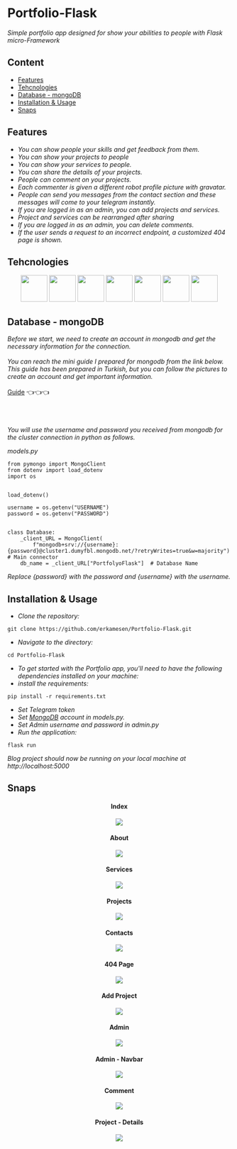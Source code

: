 # Portfolio-Flask

*Simple portfolio app designed for show your abilities to people with Flask micro-Framework*


## Content
- [Features](https://github.com/erkamesen/Portfolio-Flask/blob/master/README.md#features)
- [Tehcnologies](https://github.com/erkamesen/Portfolio-Flask/blob/master/README.md#tehcnologies)
- [Database - mongoDB](https://github.com/erkamesen/Portfolio-Flask/blob/master/README.md#database---mongodb)
- [Installation & Usage](https://github.com/erkamesen/Portfolio-Flask/blob/master/README.md#installation--usage)
- [Snaps](https://github.com/erkamesen/Portfolio-Flask/blob/master/README.md#snaps)



## Features
- *You can show people your skills and get feedback from them.*
- *You can show your projects to people*
- *You can show your services to people.*
- *You can share the details of your projects.*
- *People can comment on your projects.*
- *Each commenter is given a different robot profile picture with gravatar.*
- *People can send you messages from the contact section and these messages will come to your telegram instantly.*
- *If you are logged in as an admin, you can add projects and services.*
- *Project and services can be rearranged after sharing*
- *If you are logged in as an admin, you can delete comments.*
- *If the user sends a request to an incorrect endpoint, a customized 404 page is shown.*


## Tehcnologies 
<div align=center>
<img src=https://user-images.githubusercontent.com/25181517/192107854-765620d7-f909-4953-a6da-36e1ef69eea6.png wirdth=60 height=60>
<img src=https://user-images.githubusercontent.com/25181517/192158954-f88b5814-d510-4564-b285-dff7d6400dad.png wirdth=60 height=60>
<img src=https://user-images.githubusercontent.com/25181517/183898674-75a4a1b1-f960-4ea9-abcb-637170a00a75.png wirdth=60 height=60>
<img src=https://user-images.githubusercontent.com/25181517/117447155-6a868a00-af3d-11eb-9cfe-245df15c9f3f.png wirdth=60 height=60>
<img src=https://user-images.githubusercontent.com/25181517/183423507-c056a6f9-1ba8-4312-a350-19bcbc5a8697.png wirdth=60 height=60>
<img src=https://user-images.githubusercontent.com/25181517/183423775-2276e25d-d43d-4e58-890b-edbc88e915f7.png wirdth=60 height=60>
<img src=https://user-images.githubusercontent.com/25181517/182884177-d48a8579-2cd0-447a-b9a6-ffc7cb02560e.png wirdth=60 height=60>
</div>

## Database - mongoDB
*Before we start, we need to create an account in mongodb and get the necessary information for the connection.* <br>
<br>
*You can reach the mini guide I prepared for mongodb from the link below. This guide has been prepared in Turkish, but you can follow the pictures to create an account and get important information.*
<br> <br>
[Guide](https://github.com/erkamesen/Python-MongoDB#ba%C5%9Flang%C4%B1%C3%A7---kurulum) 👈👈👈

<br> <br>

*You will use the username and password you received from mongodb for the cluster connection in python as follows.*

*models.py*
```
from pymongo import MongoClient
from dotenv import load_dotenv
import os


load_dotenv()

username = os.getenv("USERNAME")
password = os.getenv("PASSWORD")


class Database:
    _client_URL = MongoClient(
        f"mongodb+srv://{username}:{password}@cluster1.dumyfbl.mongodb.net/?retryWrites=true&w=majority")  # Main connector
    db_name = _client_URL["PortfolyoFlask"]  # Database Name
```
*Replace {password} with the password and {username} with the username.* 


## Installation & Usage

- *Clone the repository:*
```
git clone https://github.com/erkamesen/Portfolio-Flask.git
```
- *Navigate to the directory:*
```
cd Portfolio-Flask
```
- *To get started with the Portfolio app, you'll need to have the following dependencies installed on your machine:*
- *install the requirements:*
```
pip install -r requirements.txt
```
- *Set Telegram token*
- *Set [MongoDB](https://github.com/erkamesen/Portfolio-Flask/blob/master/README.md#database---mongodb)
 account in models.py.*
 - *Set Admin username and password in admin.py*
 - *Run the application:*
```
flask run
```
*Blog project should now be running on your local machine at http://localhost:5000*
 






## Snaps

<div align=center>
<h4 > Index </h4> 
<img src=https://user-images.githubusercontent.com/120065120/221109410-bc0f2b57-9632-4fa2-8bde-6b1837bbb743.png>
<div>
<div align=center>
<h4 > About </h4> 
<img src=https://user-images.githubusercontent.com/120065120/221108951-6f9cd46e-e9d9-4165-87f0-9220e3bc8a5e.png>
<div>
<div align=center>
<h4 > Services </h4> 
<img src=https://user-images.githubusercontent.com/120065120/221108959-9f9ade0d-6430-4020-af18-ee3632d4c141.png>
<div>
<div align=center>
<h4 > Projects </h4> 
<img src=https://user-images.githubusercontent.com/120065120/221147764-f1e84393-3b06-4db6-940b-5aabf7ed7326.png>
<div>
<div align=center>
<h4 > Contacts </h4> 
<img src=https://user-images.githubusercontent.com/120065120/221108984-762b5ed6-ee57-481f-9a34-2521e722bbdb.png>
<div>
<div align=center>
<h4 > 404 Page </h4> 
<img src=https://user-images.githubusercontent.com/120065120/221160873-793da93c-fd07-4662-978b-c36b50c3ae24.png>
<div>
<div align=center>
<h4 > Add Project </h4> 
<img src=https://user-images.githubusercontent.com/120065120/221160940-6dbe2433-4efb-4bf1-9d9d-575e591cf9ae.png>
<div>
<div align=center>
<h4 > Admin </h4> 
<img src=https://user-images.githubusercontent.com/120065120/221160948-46ee1dcb-97f2-424d-be2f-d9460387c097.png>
<div>
<div align=center>
<h4 > Admin - Navbar </h4> 
<img src=https://user-images.githubusercontent.com/120065120/221160955-11fac0e8-2433-4cc1-b956-b273e4710404.png>
<div>
<div align=center>
<h4 > Comment </h4> 
<img src=https://user-images.githubusercontent.com/120065120/221160958-96a36705-e8f3-4535-ae17-0b04f5e1ed5d.png>
<div>
<div align=center>
<h4 > Project - Details </h4> 
<img src=https://user-images.githubusercontent.com/120065120/221161377-2fed9005-2dc1-4b8d-a35c-eb809d876211.png>
<div>






